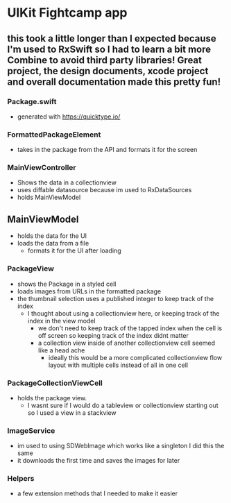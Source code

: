 # UIKit Fightcamp app

## this took a little longer than I expected because I'm used to RxSwift so I had to learn a bit more Combine to avoid third party libraries! Great project, the design documents, xcode project and overall documentation made this pretty fun!

### Package.swift
- generated with https://quicktype.io/

### FormattedPackageElement
- takes in the package from the API and formats it for the screen

### MainViewController
- Shows the data in a collectionview
- uses diffable datasource because im used to RxDataSources
- holds MainViewModel

## MainViewModel
- holds the data for the UI
- loads the data from a file
	- formats it for the UI after loading

### PackageView
- shows the Package in a styled cell
- loads images from URLs in the formatted package
- the thumbnail selection uses a published integer to keep track of the index
	- I thought about using a collectionview here, or keeping track of the index in the view model
		- we don't need to keep track of the tapped index when the cell is off screen so keeping track of the index didnt matter
		- a collection view inside of another collectionview cell seemed like a head ache
			- ideally this would be a more complicated collectionview flow layout with multiple cells instead of all in one cell

### PackageCollectionViewCell
- holds the package view. 
	- I wasnt sure if I would do a tableview or collectionview starting out so I used a view in a stackview

### ImageService
- im used to using SDWebImage which works like a singleton I did this the same
- it downloads the first time and saves the images for later

### Helpers
- a few extension methods that I needed to make it easier